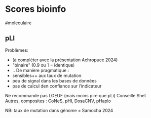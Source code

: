 # Scores bioinfo
#moleculaire

## pLI

Problèmes:
- (à compléter avec la présentation Achropuce 2024)
- "binaire" (0.9 ou 1 = identique)
- ..
De manière pragmatique :
- sensibles++ aux taux de mutation
- peu de signal dans les bases de données
- pas de calcul den confiance sur l'indicateur

Ne recommande pas LOEUF (mais moins pire que pLi)
Conseille Shet
Autres, composites : CoNeS, pHI, DosaCNV, pHaplo

NB: taux de mutation dans génome = Samocha 2024

